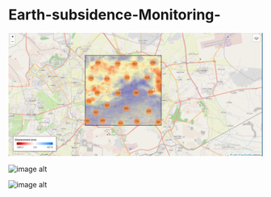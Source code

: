 # Earth-subsidence-Monitoring-

![image alt](https://github.com/SaeidDaliriSusefi/Earth-Subsidence-Monitoring/blob/d35b52160f49d0ad1f9288ee70b2624821e0af7b/Images/Image1.PNG)

![image alt]()

![image alt]()
